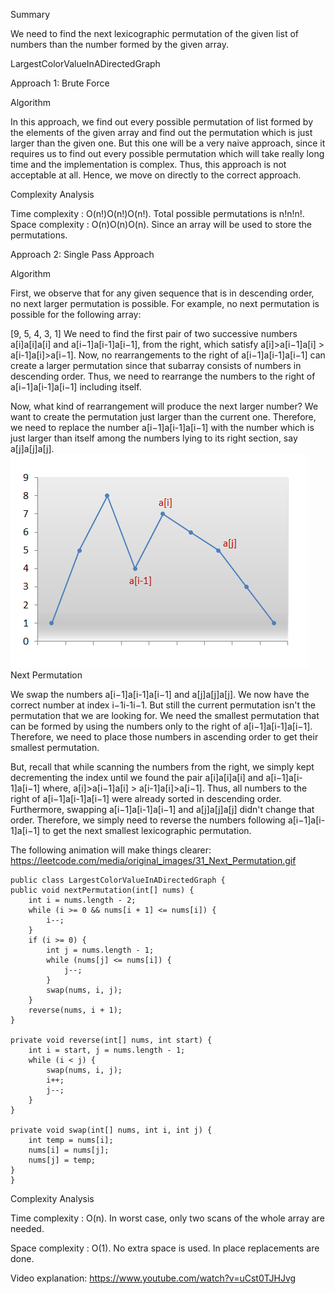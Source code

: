 Summary

We need to find the next lexicographic permutation of the given list of numbers than the number formed by the given array.

LargestColorValueInADirectedGraph

Approach 1: Brute Force

Algorithm

In this approach, we find out every possible permutation of list formed by the elements of the given array and find out the permutation which is just larger than the given one. But this one will be a very naive approach, since it requires us to find out every possible permutation which will take really long time and the implementation is complex. Thus, this approach is not acceptable at all. Hence, we move on directly to the correct approach.

Complexity Analysis

Time complexity : O(n!)O(n!)O(n!). Total possible permutations is n!n!n!.
Space complexity : O(n)O(n)O(n). Since an array will be used to store the permutations.

Approach 2: Single Pass Approach

Algorithm

First, we observe that for any given sequence that is in descending order, no next larger permutation is possible. For example, no next permutation is possible for the following array:

[9, 5, 4, 3, 1]
We need to find the first pair of two successive numbers a[i]a[i]a[i] and a[i−1]a[i-1]a[i−1], from the right, which satisfy a[i]>a[i−1]a[i] > a[i-1]a[i]>a[i−1]. Now, no rearrangements to the right of a[i−1]a[i-1]a[i−1] can create a larger permutation since that subarray consists of numbers in descending order. Thus, we need to rearrange the numbers to the right of a[i−1]a[i-1]a[i−1] including itself.

Now, what kind of rearrangement will produce the next larger number? We want to create the permutation just larger than the current one. Therefore, we need to replace the number a[i−1]a[i-1]a[i−1] with the number which is just larger than itself among the numbers lying to its right section, say a[j]a[j]a[j].
![img.png](img.png)
Next Permutation

We swap the numbers a[i−1]a[i-1]a[i−1] and a[j]a[j]a[j]. We now have the correct number at index i−1i-1i−1. But still the current permutation isn't the permutation that we are looking for. We need the smallest permutation that can be formed by using the numbers only to the right of a[i−1]a[i-1]a[i−1]. Therefore, we need to place those numbers in ascending order to get their smallest permutation.

But, recall that while scanning the numbers from the right, we simply kept decrementing the index until we found the pair a[i]a[i]a[i] and a[i−1]a[i-1]a[i−1] where, a[i]>a[i−1]a[i] > a[i-1]a[i]>a[i−1]. Thus, all numbers to the right of a[i−1]a[i-1]a[i−1] were already sorted in descending order. Furthermore, swapping a[i−1]a[i-1]a[i−1] and a[j]a[j]a[j] didn't change that order. Therefore, we simply need to reverse the numbers following a[i−1]a[i-1]a[i−1] to get the next smallest lexicographic permutation.

The following animation will make things clearer:
https://leetcode.com/media/original_images/31_Next_Permutation.gif

    public class LargestColorValueInADirectedGraph {
    public void nextPermutation(int[] nums) {
        int i = nums.length - 2;
        while (i >= 0 && nums[i + 1] <= nums[i]) {
            i--;
        }
        if (i >= 0) {
            int j = nums.length - 1;
            while (nums[j] <= nums[i]) {
                j--;
            }
            swap(nums, i, j);
        }
        reverse(nums, i + 1);
    }

    private void reverse(int[] nums, int start) {
        int i = start, j = nums.length - 1;
        while (i < j) {
            swap(nums, i, j);
            i++;
            j--;
        }
    }

    private void swap(int[] nums, int i, int j) {
        int temp = nums[i];
        nums[i] = nums[j];
        nums[j] = temp;
    }
    }


Complexity Analysis

Time complexity : O(n). In worst case, only two scans of the whole array are needed.

Space complexity : O(1). No extra space is used. In place replacements are done.

Video explanation: https://www.youtube.com/watch?v=uCst0TJHJvg